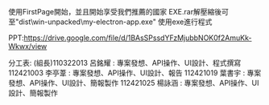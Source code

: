 使用FirstPage開始，並且開始享受我們推薦的國家
EXE.rar解壓縮後可至"dist\win-unpacked\my-electron-app.exe" 使用exe進行程式

PPT:https://drive.google.com/file/d/1BAsSPssdYFzMjubbNOK0f2AmuKk-Wkwx/view


分工表:
(組長)110322013 呂銘耀 : 專案發想、API操作、UI設計、程式撰寫
112421003 李亭葦 : 專案發想、API操作、UI設計、報告
112421019 葉書宇 : 專案發想、API操作、UI設計、簡報製作
112421025 楊詠涵 : 專案發想、API操作、UI設計、簡報製作
